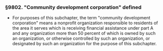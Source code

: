 ### §9802. "Community development corporation" defined
* For purposes of this subchapter, the term "community development corporation" means a nonprofit organization responsible to residents of the area it serves which is receiving financial assistance under part A and any organization more than 50 percent of which is owned by such an organization, or otherwise controlled by such an organization, or designated by such an organization for the purpose of this subchapter.